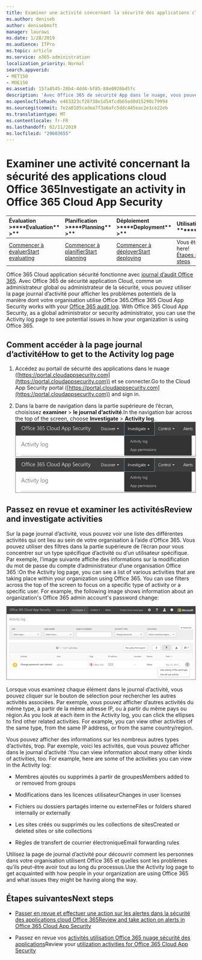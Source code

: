 ```yaml
---
title: Examiner une activité concernant la sécurité des applications cloud Office 365
ms.author: deniseb
author: denisebmsft
manager: laurawi
ms.date: 1/28/2019
ms.audience: ITPro
ms.topic: article
ms.service: o365-administration
localization_priority: Normal
search.appverid:
- MET150
- MOE150
ms.assetid: 15fa4545-28b4-4dd4-bf85-88e0926bd5fc
description: 'Avec Office 365 de sécurité App dans le nuage, vous pouvez voir ce qui se passe dans votre environnement Office 365 en observant chargées activités et comptes. '
ms.openlocfilehash: e463323cf28738e1d54fcdb65ed0d15290c79994
ms.sourcegitcommit: 7e2a0185cadea7f3a6afc5ddc445eac2e1ce22eb
ms.translationtype: MT
ms.contentlocale: fr-FR
ms.lasthandoff: 02/11/2019
ms.locfileid: "29603655"
---
```

# <a name="investigate-an-activity-in-office-365-cloud-app-security"></a><span data-ttu-id="a9281-103">Examiner une activité concernant la sécurité des applications cloud Office 365</span><span class="sxs-lookup"><span data-stu-id="a9281-103">Investigate an activity in Office 365 Cloud App Security</span></span>
  
|<span data-ttu-id="a9281-104">Évaluation **\>**</span><span class="sxs-lookup"><span data-stu-id="a9281-104">\*\*\*\*Evaluation\*\* \>\*\*</span></span>|<span data-ttu-id="a9281-105">Planification **\>**</span><span class="sxs-lookup"><span data-stu-id="a9281-105">\*\*\*\*Planning\*\* \>\*\*</span></span>|<span data-ttu-id="a9281-106">Déploiement **\>**</span><span class="sxs-lookup"><span data-stu-id="a9281-106">\*\*\*\*Deployment\*\* \>\*\*</span></span>|<span data-ttu-id="a9281-107">Utilisation du \*\*\*</span><span class="sxs-lookup"><span data-stu-id="a9281-107">\*\*\*\*Utilization\*\*\*\*</span></span>|
|:-----|:-----|:-----|:-----|
|[<span data-ttu-id="a9281-108">Commencer à évaluer</span><span class="sxs-lookup"><span data-stu-id="a9281-108">Start evaluating</span></span>](office-365-cas-overview.md) <br/> |[<span data-ttu-id="a9281-109">Commencer à planifier</span><span class="sxs-lookup"><span data-stu-id="a9281-109">Start planning</span></span>](get-ready-for-office-365-cas.md) <br/> |[<span data-ttu-id="a9281-110">Commencer à déployer</span><span class="sxs-lookup"><span data-stu-id="a9281-110">Start deploying</span></span>](turn-on-office-365-cas.md) <br/> |<span data-ttu-id="a9281-111">Vous êtes ici !</span><span class="sxs-lookup"><span data-stu-id="a9281-111">You are here!</span></span>  <br/> [<span data-ttu-id="a9281-112">Étapes suivantes</span><span class="sxs-lookup"><span data-stu-id="a9281-112">Next steps</span></span>](#next-steps) <br/> |
   
<span data-ttu-id="a9281-p101">Office 365 Cloud application sécurité fonctionne avec [journal d’audit Office 365](detailed-properties-in-the-office-365-audit-log.md). Avec Office 365 de sécurité application Cloud, comme un administrateur global ou administrateur de la sécurité, vous pouvez utiliser la page journal d’activité pour afficher les problèmes potentiels de la manière dont votre organisation utilise Office 365.</span><span class="sxs-lookup"><span data-stu-id="a9281-p101">Office 365 Cloud App Security works with your [Office 365 audit log](detailed-properties-in-the-office-365-audit-log.md). With Office 365 Cloud App Security, as a global administrator or security administrator, you can use the Activity log page to see potential issues in how your organization is using Office 365.</span></span>
  
## <a name="how-to-get-to-the-activity-log-page"></a><span data-ttu-id="a9281-115">Comment accéder à la page journal d’activité</span><span class="sxs-lookup"><span data-stu-id="a9281-115">How to get to the Activity log page</span></span>

1. <span data-ttu-id="a9281-116">Accédez au portail de sécurité des applications dans le nuage ([https://portal.cloudappsecurity.com](https://portal.cloudappsecurity.com)) et se connecter.</span><span class="sxs-lookup"><span data-stu-id="a9281-116">Go to the Cloud App Security portal ([https://portal.cloudappsecurity.com](https://portal.cloudappsecurity.com)) and sign in.</span></span>
  
2. <span data-ttu-id="a9281-117">Dans la barre de navigation dans la partie supérieure de l’écran, choisissez **examiner** \> **le journal d’activité**.</span><span class="sxs-lookup"><span data-stu-id="a9281-117">In the navigation bar across the top of the screen, choose **Investigate** \> **Activity log**.</span></span><br/><span data-ttu-id="a9281-118">![Dans le portail O365 autorités de certification, cliquez sur examiner.](media/8c7b87c9-71a6-4952-adb2-185e941ffe9a.png)</span><span class="sxs-lookup"><span data-stu-id="a9281-118">![In the O365 CAS portal, choose Investigate.](media/8c7b87c9-71a6-4952-adb2-185e941ffe9a.png)</span></span>
  
## <a name="review-and-investigate-activities"></a><span data-ttu-id="a9281-119">Passez en revue et examiner les activités</span><span class="sxs-lookup"><span data-stu-id="a9281-119">Review and investigate activities</span></span>

<span data-ttu-id="a9281-p102">Sur la page journal d’activité, vous pouvez voir une liste des différentes activités qui ont lieu au sein de votre organisation à l’aide d’Office 365. Vous pouvez utiliser des filtres dans la partie supérieure de l’écran pour vous concentrer sur un type spécifique d’activité ou d’un utilisateur spécifique. Par exemple, l’image suivante affiche des informations sur la modification du mot de passe du compte d’administrateur d’une organisation Office 365 :</span><span class="sxs-lookup"><span data-stu-id="a9281-p102">On the Activity log page, you can see a list of various activities that are taking place within your organization using Office 365. You can use filters across the top of the screen to focus on a specific type of activity or a specific user. For example, the following image shows information about an organization's Office 365 admin account's password change:</span></span>
  
![Dans Office 365 Cloud application sécurité, choisissez examiner \> le journal d’activité.](media/5d54600c-59cd-4f33-b4f0-29b75c37baae.png)
  
<span data-ttu-id="a9281-p103">Lorsque vous examinez chaque élément dans le journal d’activité, vous pouvez cliquer sur le bouton de sélection pour rechercher les autres activités associées. Par exemple, vous pouvez afficher d’autres activités du même type, à partir de la même adresse IP, ou à partir du même pays ou région.</span><span class="sxs-lookup"><span data-stu-id="a9281-p103">As you look at each item in the Activity log, you can click the ellipses to find other related activities. For example, you can view other activities of the same type, from the same IP address, or from the same country/region.</span></span>
  
<span data-ttu-id="a9281-p104">Vous pouvez afficher des informations sur les nombreux autres types d’activités, trop. Par exemple, voici les activités, que vous pouvez afficher dans le journal d’activité :</span><span class="sxs-lookup"><span data-stu-id="a9281-p104">You can view information about many other kinds of activities, too. For example, here are some of the activities you can view in the Activity log:</span></span>
  
- <span data-ttu-id="a9281-128">Membres ajoutés ou supprimés à partir de groupes</span><span class="sxs-lookup"><span data-stu-id="a9281-128">Members added to or removed from groups</span></span>
    
- <span data-ttu-id="a9281-129">Modifications dans les licences utilisateur</span><span class="sxs-lookup"><span data-stu-id="a9281-129">Changes in user licenses</span></span>
    
- <span data-ttu-id="a9281-130">Fichiers ou dossiers partagés interne ou externe</span><span class="sxs-lookup"><span data-stu-id="a9281-130">Files or folders shared internally or externally</span></span>
    
- <span data-ttu-id="a9281-131">Les sites créés ou supprimés ou les collections de sites</span><span class="sxs-lookup"><span data-stu-id="a9281-131">Created or deleted sites or site collections</span></span>
    
- <span data-ttu-id="a9281-132">Règles de transfert de courrier électronique</span><span class="sxs-lookup"><span data-stu-id="a9281-132">Email forwarding rules</span></span>
    
<span data-ttu-id="a9281-133">Utilisez la page de journal d’activité pour découvrir comment les personnes dans votre organisation utilisent Office 365 et quelles sont les problèmes qu’ils peut-être avoir tout au long du processus.</span><span class="sxs-lookup"><span data-stu-id="a9281-133">Use the Activity log page to get acquainted with how people in your organization are using Office 365 and what issues they might be having along the way.</span></span>
  
## <a name="next-steps"></a><span data-ttu-id="a9281-134">Étapes suivantes</span><span class="sxs-lookup"><span data-stu-id="a9281-134">Next steps</span></span>

- [<span data-ttu-id="a9281-135">Passer en revue et effectuer une action sur les alertes dans la sécurité des applications cloud Office 365</span><span class="sxs-lookup"><span data-stu-id="a9281-135">Review and take action on alerts in Office 365 Cloud App Security</span></span>](review-office-365-cas-alerts.md)
    
- <span data-ttu-id="a9281-136">Passez en revue vos [activités utilisation Office 365 nuage sécurité des applications](utilization-activities-for-ocas.md)</span><span class="sxs-lookup"><span data-stu-id="a9281-136">Review your [utilization activities for Office 365 Cloud App Security](utilization-activities-for-ocas.md)</span></span>
    

